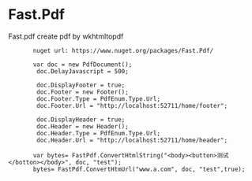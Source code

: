 # Fast.Pdf
Fast.pdf create pdf by wkhtmltopdf
      
           nuget url: https://www.nuget.org/packages/Fast.Pdf/

           var doc = new PdfDocument();
            doc.DelayJavascript = 500;

            doc.DisplayFooter = true;
            doc.Footer = new Footer();
            doc.Footer.Type = PdfEnum.Type.Url;
            doc.Footer.Url = "http://localhost:52711/home/footer";

            doc.DisplayHeader = true;
            doc.Header = new Header();
            doc.Header.Type = PdfEnum.Type.Url;
            doc.Header.Url = "http://localhost:52711/home/header";

           var bytes= FastPdf.ConvertHtmlString("<body><button>测试</botton></body>", doc, "test");
           bytes= FastPdf.ConvertHtmUrl("www.a.com", doc, "test",true);
